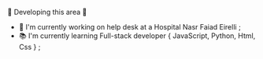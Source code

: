 👋 Developing this area 👋

<!--
**rafaelmelo2/rafaelmelo2** is a ✨ _special_ ✨ repository because its `README.md` (this file) appears on your GitHub profile.

Here are some ideas to get you started:

- 🔭 I’m currently working on ...
- 🌱 I’m currently learning ...
- 👯 I’m looking to collaborate on ...
- 🤔 I’m looking for help with ...
- 💬 Ask me about ...
- 📫 How to reach me: ...
- 😄 Pronouns: ...
- ⚡ Fun fact: ...
-->
- 🔭 I'm currently working on help desk at a Hospital Nasr Faiad Eirelli ; 
- 📚 I'm currently learning Full-stack developer { JavaScript, Python, Html, Css } ;
